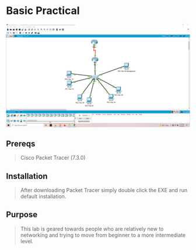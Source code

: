 # Basic Practical
![alt text](https://github.com/ngimb64/Networking-Tutorials/blob/master/Basic_Practical/BasicPractical.png?raw=true)

## Prereqs
> Cisco Packet Tracer (7.3.0)

## Installation
> After downloading Packet Tracer simply double
> click the EXE and run default installation.

## Purpose
> This lab is geared towards people who are relatively
> new to networking and trying to move from beginner
> to a more intermediate level.